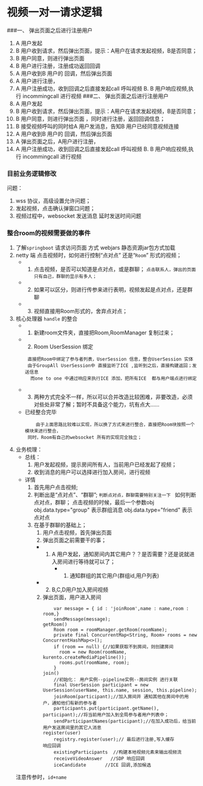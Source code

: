 # 视频一对一请求逻辑

###一、 弹出页面之后进行注册用户
  1. A 用户发起
  2. B 用户收到请求，然后弹出页面，提示：A用户在请求发起视频，B是否同意；
  3. B 用户同意，则进行弹出页面 
  4. B 用户进行注册，注册成功返回回调
  5. A 用户收到B 用户的 回调，然后弹出页面
  6. A 用户进行注册，
  7. A 用户注册成功，收到回调之后直接发起call 呼叫视频
  B. B 用户响应视频,执行 incommingcall 进行视频
###二、 弹出页面之后进行注册用户
  1. A 用户发起
  2. B 用户收到请求，然后弹出页面，提示：A用户在请求发起视频，B是否同意；  
  3. B 用户同意，则进行弹出页面 ，同时进行注册，返回回调信息；  
  4. B 接受视频呼叫的同时给A 用户发消息，告知B 用户已经同意视频连接
  5. A 用户收到B 用户的 回调，然后弹出页面
  6. A 弹出页面之后，A用户进行注册，
  7. A 用户注册成功，收到回调之后直接发起call 呼叫视频
  B. B 用户响应视频,执行 incommingcall 进行视频
### 目前业务逻辑修改
  
  问题：
  1. wss 协议，高级设置允许问题；
  2. 发起视频，点击确认弹窗口问题；
  3. 视频过程中，websocket 发送消息 延时发送时间问题
  
### 整合room的视频需要做的事件
1. 了解``springboot`` 请求访问页面 方式
      webjars 静态资源jar包方式加载
2. netty 端 点击视频时，如何进行控制“点对点” 还是“``Room``” 形式的视频； 
      - 1.  点击视频，是否可以知道是点对点，或是群聊；
         ``点击联系人，弹出的页面只有自己，群聊的显示有多人；``
      - 2.  如果可以区分，则进行传参来进行表明，视频发起是点对点，还是群聊
      - 3.  视频直接用Room形式的，舍弃点对点；
3. 核心处理器 ``handle`` 的整合
      - 1. 新建room文件夹，直接把Room,RoomManager 复制过来；
      - 2. Room UserSession 绑定
         ```
          直接把Room中绑定了参与者列表，UserSession 信息，整合UserSession 实体
          由于GroupAll UserSession中 直接监听了ICE ,监听到之后，直接构建返回；发送信息
           而one to one 中通过响应来执行ICE 添加，把所有ICE  都与用户端点进行绑定
        ```
      - 3. 两种方式完全不一样，所以可以合并改造比较困难，非要改造，必须对些处非常了解；暂时不具备这个能力，坑有点大……
      - 已经整合完毕
          ```
              由于上面思路比较难以实现，所以换了方式来进行整合，直接把Room块按照一个模块来进行整合，
           同时，Room有自己的websocket 所有的实现完全独立； 
          ```      
4. 业务梳理：
      - 总线：
          1. 用户发起视频，提示房间所有人，当前用户已经发起了视频；
          2. 收到消息的用户可以选择进行加入房间，进行视频
      - 详情
          1. 首先用户点击视频;
          2. 判断出是“点对点”、“群聊”;
             ``判断点对点，群聊需要特别关注一下 ``
               如何判断点对点，群聊；
               点击视频的时候，最后一个参数obj
               obj.data.type="group" 表示群组消息
               obj.data.type="friend" 表示点对点
          3. 在基于群聊的基础上；
             1. 用户点击视频，首先弹出页面
             2. 弹出页面之前需要干的事；
               - 1. A 用户发起，通知房间内其它用户？？是否需要？还是说就进入房间进行等待就可以了；
                    - 1. 通知群组的其它用户(群组id,用户列表)
               - 2. B,C,D用户加入房间视频
             2. 弹出页面，用户进入房间 
                 ```
                     var message = { id : 'joinRoom',name : name,room : room,} 
                     sendMessage(message);
                 getRoom()   
                     Room room = roomManager.getRoom(roomName);
                     private final ConcurrentMap<String, Room> rooms = new ConcurrentHashMap<>();
                     if (room == null) {//如果获取不到房间，则创建房间
                       room = new Room(roomName, kurento.createMediaPipeline());
                       rooms.put(roomName, room);
                     }
                 join() 
                     //初始化： 用户实例--pipeline实例--房间实例 进行关联
                     final UserSession participant = new UserSession(userName, this.name, session, this.pipeline);
                     joinRoom(participant);//加入房间并 通知其他在房间中的用户，通知他们有新的参与者
                     participants.put(participant.getName(), participant);//将当前用户加入到全局参与者用户列表中；
                     sendParticipantNames(participant);//在加入成功后，给当前用户发送房间里的其它人消息
                 register(user)
                     registry.register(user);// 最后进行注册,写入缓存
                 响应回调
                     existingParticipants  //构建本地视频元素来输出视频流
                     receiveVideoAnswer   //SDP 响应回调
                     iceCandidate       //ICE 回调,添加候选
                 ```    
   注意传参时，``id+name``